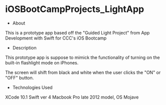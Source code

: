 # iOSBootCampProjects_LightApp

- About

This is a prototype app based off the "Guided Light Project" from App Development with Swift for CCC's iOS Bootcamp

- Description

This prototype app is suppose to mimick the functionality of turning on the built-in flashlight mode on iPhones. 

The screen will shift from black and white when the user clicks the "ON" or "OFF" button.

- Technologies Used

XCode 10.1
Swift ver 4
Macbook Pro late 2012 model, OS Mojave

